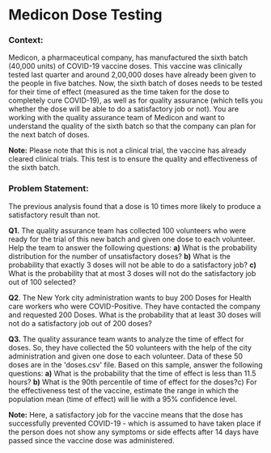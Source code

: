 # Medicon Dose Testing

### Context:
Medicon, a pharmaceutical company, has manufactured the sixth batch (40,000 units) of COVID-19 vaccine doses. This vaccine was clinically tested last quarter and around 2,00,000 doses have already been given to the people in five batches.
Now, the sixth batch of doses needs to be tested for their time of effect (measured as the time taken for the dose to completely cure COVID-19), as well as for quality assurance (which tells you whether the dose will be able to do a satisfactory job or not).
You are working with the quality assurance team of Medicon and want to understand the quality of the sixth batch so that the company can plan for the next batch of doses. 

**Note:** Please note that this is not a clinical trial, the vaccine has already cleared clinical trials. This test is to ensure the quality and effectiveness of the sixth batch.



### Problem Statement: 

The previous analysis found that a dose is 10 times more likely to produce a satisfactory result than not.


**Q1.** The quality assurance team has collected 100 volunteers who were ready for the trial of this new batch and given one dose to each volunteer. Help the team to answer the following questions:
**a)** What is the probability distribution for the number of unsatisfactory doses?
**b)** What is the probability that exactly 3 doses will not be able to do a satisfactory job?
**c)** What is the probability that at most 3 doses will not do the satisfactory job out of 100 selected?


**Q2**. The New York city administration wants to buy 200 Doses for Health care workers who were COVID-Positive. They have contacted the company and requested 200 Doses. What is the probability that at least 30 doses will not do a satisfactory job out of 200 doses?


**Q3.** The quality assurance team wants to analyze the time of effect for doses. So, they have collected the 50 volunteers with the help of the city administration and given one dose to each volunteer. Data of these 50 doses are in the 'doses.csv' file. Based on this sample, answer the following questions:
**a)** What is the probability that the time of effect is less than 11.5 hours?
**b)** What is the 90th percentile of time of effect for the doses?c) For the effectiveness test of the vaccine, estimate the range in which the population mean (time of effect) will lie with a 95% confidence level.

 

**Note:** Here, a satisfactory job for the vaccine means that the dose has successfully prevented COVID-19 - which is assumed to have taken place if the person does not show any symptoms or side effects after 14 days have passed since the vaccine dose was administered.
